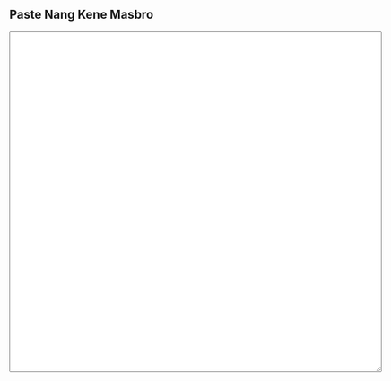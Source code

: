 
<html>
  <head>
    <meta charset="utf-8">
    <title>PASTE</title>
  </head>
  <body>
    <h2>Paste Nang Kene Masbro</h2>
    <textarea name="name" rows="40" cols="80"></textarea>

  </body>
</html>
